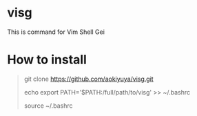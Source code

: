 # visg

This is command for Vim Shell Gei

# How to install

> git clone https://github.com/aokiyuya/visg.git
>
> echo export PATH='$PATH:/full/path/to/visg' >> ~/.bashrc
>
> source ~/.bashrc
